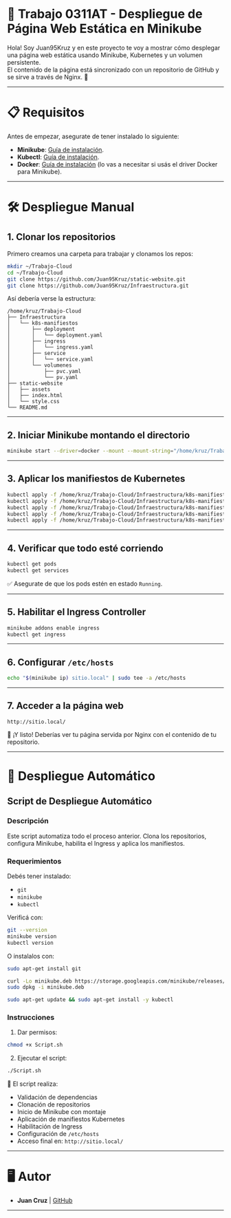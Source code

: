 
# 🚀 Trabajo 0311AT - Despliegue de Página Web Estática en Minikube

Hola! Soy Juan95Kruz y en este proyecto te voy a mostrar cómo desplegar una página web estática usando Minikube, Kubernetes y un volumen persistente.  
El contenido de la página está sincronizado con un repositorio de GitHub y se sirve a través de Nginx. 🚀

---

# 📋 Requisitos

Antes de empezar, asegurate de tener instalado lo siguiente:

- **Minikube**: [Guía de instalación](https://minikube.sigs.k8s.io/docs/).
- **Kubectl**: [Guía de instalación](https://kubernetes.io/docs/tasks/tools/install-kubectl/).
- **Docker**: [Guía de instalación](https://docs.docker.com/get-docker/) (lo vas a necesitar si usás el driver Docker para Minikube).

---

# 🛠️ Despliegue Manual

## 1. Clonar los repositorios

Primero creamos una carpeta para trabajar y clonamos los repos:

```bash
mkdir ~/Trabajo-Cloud
cd ~/Trabajo-Cloud
git clone https://github.com/Juan95Kruz/static-website.git
git clone https://github.com/Juan95Kruz/Infraestructura.git
```

Así debería verse la estructura:

```
/home/kruz/Trabajo-Cloud
├── Infraestructura
│   └── k8s-manifiestos
│       ├── deployment
│       │   └── deployment.yaml
│       ├── ingress
│       │   └── ingress.yaml
│       ├── service
│       │   └── service.yaml
│       └── volumenes
│           ├── pvc.yaml
│           └── pv.yaml
├── static-website
│   ├── assets
│   ├── index.html
│   └── style.css
└── README.md
```

---

## 2. Iniciar Minikube montando el directorio

```bash
minikube start --driver=docker --mount --mount-string="/home/kruz/Trabajo-Cloud/static-website:/mnt/web"
```

---

## 3. Aplicar los manifiestos de Kubernetes

```bash
kubectl apply -f /home/kruz/Trabajo-Cloud/Infraestructura/k8s-manifiestos/volumenes/pv.yaml
kubectl apply -f /home/kruz/Trabajo-Cloud/Infraestructura/k8s-manifiestos/volumenes/pvc.yaml
kubectl apply -f /home/kruz/Trabajo-Cloud/Infraestructura/k8s-manifiestos/deployment/deployment.yaml
kubectl apply -f /home/kruz/Trabajo-Cloud/Infraestructura/k8s-manifiestos/service/service.yaml
kubectl apply -f /home/kruz/Trabajo-Cloud/Infraestructura/k8s-manifiestos/ingress/ingress.yaml
```

---

## 4. Verificar que todo esté corriendo

```bash
kubectl get pods
kubectl get services
```

✅ Asegurate de que los pods estén en estado `Running`.

---

## 5. Habilitar el Ingress Controller

```bash
minikube addons enable ingress
kubectl get ingress
```

---

## 6. Configurar `/etc/hosts`

```bash
echo "$(minikube ip) sitio.local" | sudo tee -a /etc/hosts
```

---

## 7. Acceder a la página web

```text
http://sitio.local/
```

🎉 ¡Y listo! Deberías ver tu página servida por Nginx con el contenido de tu repositorio.

---

# 🤖 Despliegue Automático

## Script de Despliegue Automático

### Descripción

Este script automatiza todo el proceso anterior. Clona los repositorios, configura Minikube, habilita el Ingress y aplica los manifiestos.

### Requerimientos

Debés tener instalado:

- `git`
- `minikube`
- `kubectl`

Verificá con:

```bash
git --version
minikube version
kubectl version
```

O instalalos con:

```bash
sudo apt-get install git

curl -Lo minikube.deb https://storage.googleapis.com/minikube/releases/latest/minikube_$(uname -m).deb
sudo dpkg -i minikube.deb

sudo apt-get update && sudo apt-get install -y kubectl
```

### Instrucciones

1. Dar permisos:

```bash
chmod +x Script.sh
```

2. Ejecutar el script:

```bash
./Script.sh
```

🔧 El script realiza:

- Validación de dependencias
- Clonación de repositorios
- Inicio de Minikube con montaje
- Aplicación de manifiestos Kubernetes
- Habilitación de Ingress
- Configuración de `/etc/hosts`
- Acceso final en: `http://sitio.local/`

---

# 🖥️ Autor

- **Juan Cruz** | [GitHub](https://github.com/Juan95Kruz)

---
